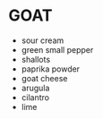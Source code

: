 # GOAT

- sour cream
- green small pepper
- shallots
- paprika powder
- goat cheese
- arugula
- cilantro
- lime